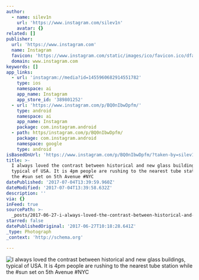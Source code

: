 ```yaml
---
author:
  - name: silev1n
    url: 'https://www.instagram.com/silev1n'
    avatar: {}
related: []
publisher:
  url: 'https://www.instagram.com'
  name: Instagram
  favicon: 'https://www.instagram.com/static/images/ico/favicon.ico/dfa85bb1fd63.ico'
  domain: www.instagram.com
keywords: []
app_links:
  - url: 'instagram://media?id=1455960682914551782'
    type: ios
    namespace: ai
    app_name: Instagram
    app_store_id: '389801252'
  - url: 'https://www.instagram.com/p/BQ0nIbwDpfm/'
    type: android
    namespace: ai
    app_name: Instagram
    package: com.instagram.android
  - path: https/instagram.com/p/BQ0nIbwDpfm/
    package: com.instagram.android
    namespace: google
    type: android
isBasedOnUrl: 'https://www.instagram.com/p/BQ0nIbwDpfm/?taken-by=silev1n'
title: >-
  I always loved the contrast between historical and new glass buildings,
  typical of USA. It is 4pm people are rushing to the nearest tube station while
  the #sun set on 5th Avenue #NYC
datePublished: '2017-07-04T13:39:59.960Z'
dateModified: '2017-07-04T13:39:58.632Z'
description: ''
via: {}
inFeed: true
sourcePath: >-
  _posts/2017-06-27-i-always-loved-the-contrast-between-historical-and-new-glass.md
starred: false
datePublishedOriginal: '2017-06-27T10:18:28.641Z'
_type: Photograph
_context: 'http://schema.org'

---
```

![I always loved the contrast between historical and new glass buildings, typical of USA. It is 4pm people are rushing to the nearest tube station while the #sun set on 5th Avenue #NYC](https://scontent.cdninstagram.com/t51.2885-15/s640x640/sh0.08/e35/16908643_1205880286193972_8123792204998115328_n.jpg)